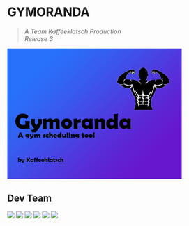 # GYMORANDA
>*A Team Kaffeeklatsch Production*<br>
*Release 3*

![Gymoranda Logo](src/main/resources/ui/Gymoranda.png)


## Dev Team
[![](https://img.shields.io/badge/jwsmith24-honeydew?style=for-the-badge)](https://github.com/jwsmith24)
[![](https://img.shields.io/badge/cthieme1-red?style=for-the-badge)](https://github.com/cthieme1)
[![](https://img.shields.io/badge/ASULandon17-yellow?style=for-the-badge)](https://github.com/cthieme1)
[![](https://img.shields.io/badge/jaquinn5-green?style=for-the-badge)](https://github.com/jaquinn5)
[![](https://img.shields.io/badge/nawhitak-plum?style=for-the-badge)](https://github.com/nawhitak)
[![](https://img.shields.io/badge/DaWhit18-blue?style=for-the-badge)](https://github.com/Da-Whit18)



